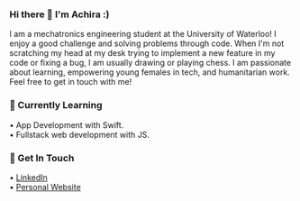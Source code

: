 ### Hi there 👋 I'm Achira :)
<!--
**achirasarker/achirasarker** is a ✨ _special_ ✨ repository because its `README.md` (this file) appears on your GitHub profile.

Here are some ideas to get you started:
     
- 🔭 I’m currently working on ...
- 🌱 I’m currently learning ...
- 👯 I’m looking to collaborate on ...
- 🤔 I’m looking for help with ...
- 💬 Ask me about ...
- 📫 How to reach me: ...
- 😄 Pronouns: ...
- ⚡ Fun fact: ...
-->

I am a mechatronics engineering student at the University of Waterloo! I enjoy a good challenge and solving problems through code. When I'm not scratching my head at my desk trying to implement a new feature in my code or fixing a bug, I am usually drawing or playing chess. I am passionate about learning, empowering young females in tech, and humanitarian work. Feel free to get in touch with me! 

### 🌱 Currently Learning 
• App Development with Swift. <br>
• Fullstack web development with JS.

### 💬 Get In Touch 
• <a href="https://www.linkedin.com/in/achirasarker/">LinkedIn</a> <br>
• <a href="https://achirasarker.me">Personal Website</a> 
